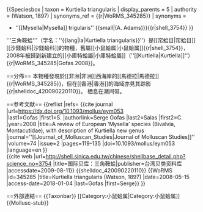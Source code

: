 {{Speciesbox 
 | taxon = Kurtiella triangularis
 | display_parents = 5
 | authority = (Watson, 1897)
 | synonyms_ref = {{r|WoRMS_345285}}
 | synonyms =
* ''[[Mysella|Mysella]] trigularis'' {{small|(A. Adams)}}{{r|shell_3754}}
}}

'''三角鞍蛤'''（学名：''{{lang|la|Kurtiella triangularis}}''）是[[帘蛤目|帘蛤目]][[沙錢蛤科|沙錢蛤科]]的物種，舊屬[[小鼠蛤属|小鼠蛤属]]{{r|shell_3754}}，2008年被歸到新建立的[[小庫特蛤屬|小庫特蛤屬]]（''[[Kurtiella|Kurtiella]]''）{{r|WoRMS_345285|Gofas 2008}}。

==分佈==
本物種發現於[[非洲|非洲]]西海岸的[[馬德拉|馬德拉]]{{r|WoRMS_345285}}，但在[[香港|香港]]的海域亦見其踪影{{r|shelldoc_420090220110}}。
栖息在潮间带。

==参考文献==
{{reflist |refs=
<ref name="Gofas 2008">{{cite journal
 |url=https://dx.doi.org/10.1093/mollus/eym053   
 |last1=Gofas |first1=S. |authorlink=Serge Gofas
 |last2=Salas |first2=C.
 |year=2008
 |title=A review of European ‘Mysella’ species (Bivalvia, Montacutidae), with description of Kurtiella new genus
 |journal=''[[Journal_of_Molluscan_Studies|Journal of Molluscan Studies]]''
 |volume=74 |issue=2 |pages=119-135
 |doi=10.1093/mollus/eym053 |language=en }}</ref>   
<ref name="shell_3754">{{cite web
 |url=http://shell.sinica.edu.tw/chinese/shellbase_detail.php?science_no=3754
 |title=国际贝库：三角鞍蛤|publisher=台湾贝类资料库
 |accessdate=2009-08-11}}</ref>
<ref name="shelldoc_420090220110">{{shelldoc_420090220110}}</ref>
<ref name="WoRMS_345285">{{WoRMS |id=345285
 |title=Kurtiella triangularis (Watson, 1897)
 |date=2008-05-15 |access-date=2018-01-04
 |last=Gofas |first=Serge}}</ref>
}}

==外部連結==
{{Taxonbar}}
[[Category:小鼠蛤属|Category:小鼠蛤属]]
{{Mollusc-stub}}